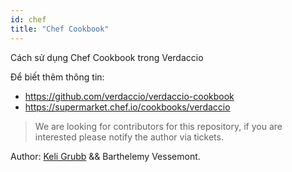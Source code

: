 ```yaml
---
id: chef
title: "Chef Cookbook"
---
```

Cách sử dụng Chef Cookbook trong Verdaccio

Để biết thêm thông tin:

* <https://github.com/verdaccio/verdaccio-cookbook>
* <https://supermarket.chef.io/cookbooks/verdaccio>

> We are looking for contributors for this repository, if you are interested please notify the author via tickets.

Author: [Keli Grubb](https://github.com/kgrubb) && Barthelemy Vessemont.
